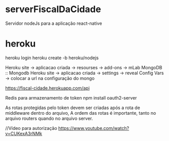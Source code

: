 # serverFiscalDaCidade
Servidor nodeJs para a aplicação react-native 

# heroku 
heroku login
heroku create <nome-aplicacao> -b heroku/nodejs

Heroku site -> aplicacao criada -> resourses -> add-ons -> mLab MongoDB :: Mongodb
Heroku site -> aplicacao criada -> settings -> reveal Config Vars -> colocar a url na configuração do mongo


https://fiscal-cidade.herokuapp.com/api

Redis para armazenamento de token 
npm install oauth2-server

As rotas protegidas pelo token devem ser criadas após a rota de middleware dentro do arquivo, 
A ordem das rotas é importante, tanto no arquivo routers quando no arquivo server.

//Vídeo para autorização
https://www.youtube.com/watch?v=CUKexA3rNMk